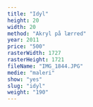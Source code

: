```yaml
---
title: "Idyl"
height: 20
width: 20
method: "Akryl på lærred"
year: 2011
price: "500"
rasterWidth: 1727
rasterHeight: 1721
fileName: "IMG_1844.JPG"
medie: "maleri"
show: "yes"
slug: "idyl"
weight: "190"
---
```

